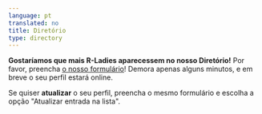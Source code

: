 ```yaml
---
language: pt
translated: no
title: Diretório
type: directory
---
```


**Gostaríamos que mais R-Ladies aparecessem no nosso Diretório!**
Por favor, preencha [o nosso formulário](/form/directory-update)!
Demora apenas alguns minutos, e em breve o seu perfil estará online.

Se quiser **atualizar** o seu perfil, preencha o mesmo formulário e escolha a opção "Atualizar entrada na lista".
